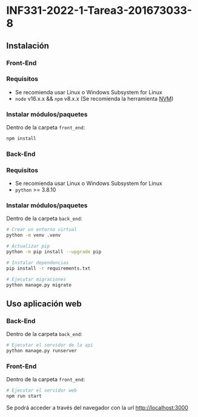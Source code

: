 # INF331-2022-1-Tarea3-201673033-8
## Instalación
### Front-End

### Requisitos

* Se recomienda usar Linux o Windows Subsystem for Linux
* `node` v16.x.x && `npm` v8.x.x (Se recomienda la herramienta [NVM](https://github.com/nvm-sh/nvm))

### Instalar módulos/paquetes

Dentro de la carpeta `front_end`:
```bash
npm install
```

### Back-End

### Requisitos

* Se recomienda usar Linux o Windows Subsystem for Linux
* `python` >= 3.8.10

### Instalar módulos/paquetes

Dentro de la carpeta `back_end`:
```bash
# Crear un entorno virtual
python -m venv .venv

# Actualizar pip
python -m pip install --upgrade pip

# Instalar dependencias
pip install -r requirements.txt

# Ejecutar migraciones
python manage.py migrate
```
## Uso aplicación web

### Back-End

Dentro de la carpeta `back_end`:
```bash
# Ejecutar el servidor de la api
python manage.py runserver
```

### Front-End
Dentro de la carpeta `front_end`:
```bash
# Ejecutar el servidor web
npm run start
```

Se podrá acceder a través del navegador con la url [http://localhost:3000](http://localhost:3000)